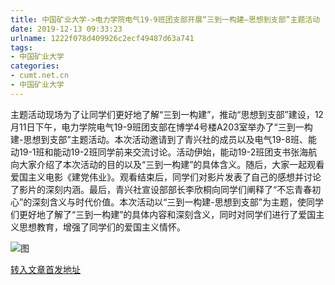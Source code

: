 ```yaml
---
title: 中国矿业大学->电力学院电气19-9班团支部开展“三到一构建—思想到支部”主题活动 | cumt.net.cn
date: 2019-12-13 09:33:23
urlname: 1222f078d409926c2ecf49487d63a741
tags: 
- 中国矿业大学
categories:
- cumt.net.cn
- 中国矿业大学
---
```

主题活动现场为了让同学们更好地了解“三到一构建”，推动“思想到支部”建设，12月11日下午，电力学院电气19-9班团支部在博学4号楼A203室举办了“三到一构建-思想到支部”主题活动。本次活动邀请到了青兴社的成员以及电气19-8班、能动19-1班和能动19-2班同学前来交流讨论。活动伊始，能动19-2班团支书张海航向大家介绍了本次活动的目的以及“三到一构建”的具体含义。随后，大家一起观看爱国主义电影《建党伟业》。观看结束后，同学们对影片发表了自己的感想并讨论了影片的深刻内涵。最后，青兴社宣设部部长李欣桐向同学们阐释了“不忘青春初心”的深刻含义与时代价值。本次活动以“三到一构建-思想到支部”为主题，使同学们更好地了解了“三到一构建”的具体内容和深刻含义，同时对同学们进行了爱国主义思想教育，增强了同学们的爱国主义情怀。

![图](http://xwzx.cumt.edu.cn/_upload/article/images/4f/20/ab59b8cd4b2a98dc2293676dffab/adea8b8a-3601-424c-8a73-5c8c62cd58da.jpg)

[转入文章首发地址](http://xwzx.cumt.edu.cn/74/d1/c523a554193/page.htm)